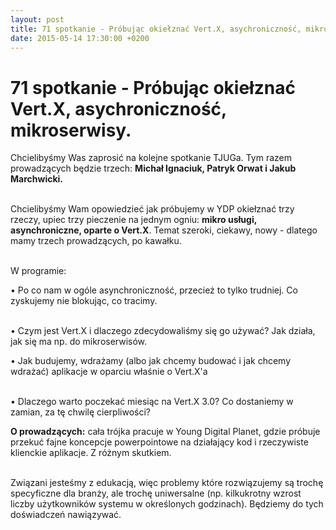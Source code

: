 ```yaml
---
layout: post
title: 71 spotkanie - Próbując okiełznać Vert.X, asychroniczność, mikroserwisy.
date: 2015-05-14 17:30:00 +0200
---
```

# 71 spotkanie - Próbując okiełznać Vert.X, asychroniczność, mikroserwisy.

<p>Chcielibyśmy Was zaprosić na kolejne spotkanie TJUGa. Tym razem prowadzących będzie trzech: <b>Michał Ignaciuk, Patryk Orwat i Jakub Marchwicki. </b></p> <p><br/>Chcielibyśmy Wam opowiedzieć jak próbujemy w YDP okiełznać trzy rzeczy, upiec trzy pieczenie na jednym ogniu: <b>mikro usługi, asynchroniczne, oparte o Vert.X</b>. Temat szeroki, ciekawy, nowy - dlatego mamy trzech prowadzących, po kawałku.</p> <p><br/>W programie:</p> <p>• Po co nam w ogóle asynchroniczność, przecież to tylko trudniej. Co zyskujemy nie blokując, co tracimy.</p> <p><br/>• Czym jest Vert.X i dlaczego zdecydowaliśmy się go używać? Jak działa, jak się ma np. do mikroserwisów.</p> <p>• Jak budujemy, wdrażamy (albo jak chcemy budować i jak chcemy wdrażać) aplikacje w oparciu właśnie o Vert.X'a</p> <p><br/>• Dlaczego warto poczekać miesiąc na Vert.X 3.0? Co dostaniemy w zamian, za tę chwilę cierpliwości?</p> <p>


<b>O prowadzących:</b> cała trójka pracuje w Young Digital Planet, gdzie próbuje przekuć fajne koncepcje powerpointowe na działający kod i rzeczywiste klienckie aplikacje. Z różnym skutkiem.</p> <p><br/>Związani jesteśmy z edukacją, więc problemy które rozwiązujemy są trochę specyficzne dla branży, ale trochę uniwersalne (np. kilkukrotny wzrost liczby użytkowników systemu w określonych godzinach). Będziemy do tych doświadczeń nawiązywać.</p>

